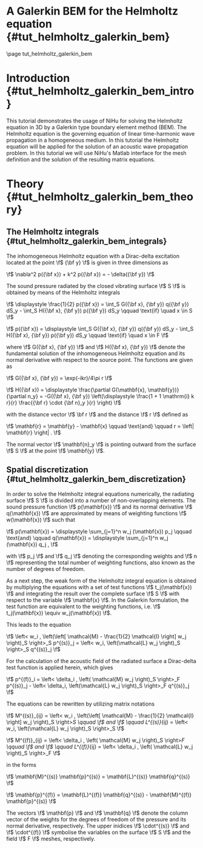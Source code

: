 A Galerkin BEM for the Helmholtz equation {#tut_helmholtz_galerkin_bem}
=========================================

\page tut_helmholtz_galerkin_bem

Introduction {#tut_helmholtz_galerkin_bem_intro}
============

This tutorial demonstrates the usage of NiHu for solving the Helmholtz equation in 3D by a Galerkin type boundary element method (BEM).
The Helmholtz equation is the governing equation of linear time-harmonic wave propagation in a homogeneous medium.
In this tutorial the Helmholtz equation will be applied for the solution of an acoustic wave propagation problem.
In this tutorial we will use NiHu's Matlab interface for the mesh definition and the solution of the resulting matrix equations.

Theory {#tut_helmholtz_galerkin_bem_theory}
======

The Helmholtz integrals {#tut_helmholtz_galerkin_bem_integrals}
-----------------------

The inhomogeneous Helmholtz equation with a Dirac-delta excitation located at the point \f$ {\bf y} \f$ is given in three dimensions as

\f$ \nabla^2 p({\bf x}) + k^2 p({\bf x}) = - \delta({\bf y}) \f$

The sound pressure radiated by the closed vibrating surface \f$ S \f$ is obtained by means of the Helmholtz integrals

\f$ \displaystyle \frac{1}{2} p({\bf x}) = \int_S G({\bf x}, {\bf y}) q({\bf y}) dS_y - \int_S H({\bf x}, {\bf y}) p({\bf y}) dS_y \qquad \text{if} \quad x \in S \f$

\f$ p({\bf x}) = \displaystyle \int_S G({\bf x}, {\bf y}) q({\bf y}) dS_y - \int_S H({\bf x}, {\bf y}) p({\bf y}) dS_y \qquad \text{if} \quad x \in F \f$

where \f$ G({\bf x}, {\bf y}) \f$ and \f$ H({\bf x}, {\bf y}) \f$ denote the fundamental solution of the inhomogeneous Helmholtz equation and its normal derivative with respect to the source point.
The functions are given as

\f$ G({\bf x}, {\bf y}) = \exp(-ikr)/4\pi r \f$

\f$ H({\bf x}) = \displaystyle \frac{\partial G(\mathbf{x}, \mathbf{y})}{\partial n_y} = -G({\bf x}, {\bf y}) \left(\displaystyle \frac{1 + 1 \mathrm{i} k r}{r} \frac{{\bf r} \cdot {\bf n}_y }{r} \right)  \f$

with the distance vector \f$ \bf r \f$ and the distance \f$ r \f$ defined as

\f$ \mathbf{r} = \mathbf{y} - \mathbf{x} \qquad \text{and} \qquad  r = \left| \mathbf{r} \right| . \f$

The normal vector \f$ \mathbf{n}_y \f$ is pointing outward from the surface \f$ S \f$ at the point \f$ \mathbf{y} \f$.

Spatial discretization {#tut_helmholtz_galerkin_bem_discretization}
----------------------

In order to solve the Helmholtz integral equations numerically, the radiating surface \f$ S \f$ is divided into a number of non-overlapping elements.
The sound pressure function \f$ p(\mathbf{x}) \f$ and its normal derivative \f$ q(\mathbf{x}) \f$ are approximated by means of weighting functions \f$ w(\mathbf{x}) \f$ such that

\f$ p(\mathbf{x}) = \displaystyle \sum_{j=1}^n w_j (\mathbf{x}) p_j \qquad \text{and} \qquad q(\mathbf{x}) = \displaystyle \sum_{j=1}^n w_j (\mathbf{x}) q_j , \f$

with \f$ p_j \f$ and \f$ q_j \f$ denoting the corresponding weights and \f$ n \f$ representing the total number of weighting functions, also known as the number of degrees of freedom.

As a next step, the weak form of the Helmholtz integral equation is obtained by multiplying the equations with a set of test functions \f$ t_j(\mathbf{x}) \f$ and integrating the result over the complete surface \f$ S \f$ with respect to the variable \f$ \mathbf{x} \f$.
In the Galerkin formulation, the test function are equivalent to the weighting functions, i.e. \f$ t_j(\mathbf{x}) \equiv w_j(\mathbf{x}) \f$.

This leads to the equation 

\f$ \left< w_i , \left(\left[ \mathcal{M} - \frac{1}{2} \mathcal{I} \right] w_j \right)_S \right>_S p^{(s)}_j = \left< w_i, \left(\mathcal{L} w_j \right)_S \right>_S q^{(s)}_j \f$

For the calculation of the acoustic field of the radiated surface a Dirac-delta test function is applied herein, which gives

\f$ p^{(f)}_i = \left< \delta_i , \left( \mathcal{M} w_j \right)_S \right>_F p^{(s)}_j - \left< \delta_i, \left(\mathcal{L} w_j \right)_S \right>_F q^{(s)}_j \f$

The equations can be rewritten by utilizing matrix notations 

\f$ M^{(s)}_{ij} = \left< w_i , \left(\left[ \mathcal{M} - \frac{1}{2} \mathcal{I} \right] w_j \right)_S \right>_S \qquad \f$
and
\f$ \qquad L^{(s)}_{ij} = \left< w_i, \left(\mathcal{L} w_j \right)_S \right>_S \f$

\f$ M^{(f)}_{ij} = \left< \delta_i , \left( \mathcal{M}  w_j \right)_S \right>_F \qquad \f$
and
\f$ \qquad L^{(f)}_{ij} = \left< \delta_i , \left( \mathcal{L}  w_j \right)_S \right>_F \f$

in the forms

\f$ \mathbf{M}^{(s)} \mathbf{p}^{(s)} = \mathbf{L}^{(s)} \mathbf{q}^{(s)} \f$

\f$ \mathbf{p}^{(f)} = \mathbf{L}^{(f)} \mathbf{q}^{(s)} - \mathbf{M}^{(f)} \mathbf{p}^{(s)} \f$

The vectors \f$ \mathbf{p} \f$ and \f$ \mathbf{q} \f$ denote the column vector of the weights for the degrees of freedom of the pressure and its normal derivative, respectively.
The upper inidices \f$ \cdot^{(s)} \f$ and \f$ \cdot^{(f)} \f$ symbolise the variables on the surface \f$ S \f$ and the field \f$ F \f$ meshes, respectively. 